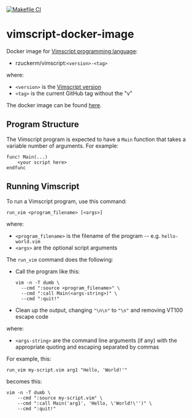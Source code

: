 [![Makefile CI](https://github.com/rzuckerm/vimscript-docker-image/actions/workflows/makefile.yml/badge.svg)](https://github.com/rzuckerm/vimscript-docker-image/actions/workflows/makefile.yml)

# vimscript-docker-image

Docker image for [Vimscript programming language](https://www.vim.org/):

- rzuckerm/vimscript:`<version>-<tag>`

where:

- `<version>` is the [Vimscript version](VIMSCRIPT_VERSION)
- `<tag>` is the current GitHub tag without the "v"

The docker image can be found [here](https://hub.docker.com/r/rzuckerm/vimscript).

## Program Structure

The Vimscript program is expected to have a `Main` function that takes a variable
number of arguments. For example:

```vim
func! Main(...)
    <your script here>
endfunc
```

## Running Vimscript

To run a Vimscript program, use this command:

```
run_vim <program_filename> [<args>]
```

where:

- `<program_filename>` is the filename of the program -- e.g. `hello-world.vim`
- `<args>` are the optional script arguments

The `run_vim` command does the following:

- Call the program like this:

  ```
  vim -n -T dumb \
    --cmd ":source <program_filename>" \
    --cmd ":call Main(<args-string>)" \
    --cmd ":quit!"
  ```

- Clean up the output, changing `"\n\n"` to `"\n"` and removing VT100 escape code

where:

- `<args-string>` are the command line arguments (if any) with the appropriate
  quoting and escaping separated by commas

For example, this:

```
run_vim my-script.vim arg1 "Hello, 'World!'"
```

becomes this:

```
vim -n -T dumb \
    --cmd ":source my-script.vim" \
    --cmd ":call Main('arg1', 'Hello, \'World!\'')" \
    --cmd ":quit!"
```
